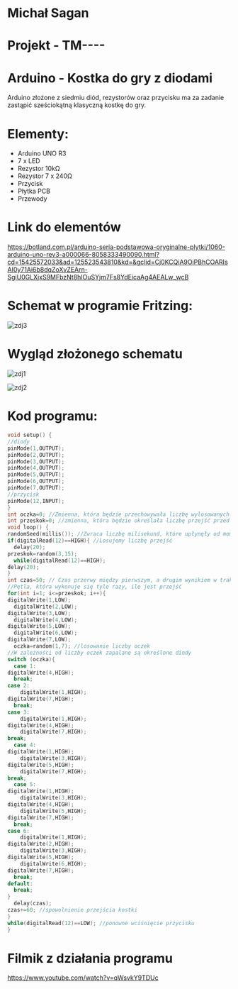 # Michał Sagan
 
# Projekt - TM----

# Arduino - Kostka do gry z diodami

Arduino złożone z siedmiu diód, rezystorów oraz przycisku ma za zadanie zastąpić sześciokątną klasyczną kostkę do gry.

# Elementy:

- Arduino UNO R3
- 7 x LED
- Rezystor 10kΩ
- Rezystor 7 x 240Ω
- Przycisk
- Płytka PCB
- Przewody

# Link do elementów

https://botland.com.pl/arduino-seria-podstawowa-oryginalne-plytki/1060-arduino-uno-rev3-a000066-8058333490090.html?cd=15425572033&ad=125523543810&kd=&gclid=Cj0KCQiA9OiPBhCOARIsAI0y71Ai6b8dqZoXvZEArn-SgiU0GLXjxS9MFbzNt8hIOuSYjm7Fs8YdEicaAg4AEALw_wcB


# Schemat w programie Fritzing:

![zdj3](https://user-images.githubusercontent.com/93212854/152233090-e4dbb77d-5185-44c4-b3ee-7e9abf1dd4c1.JPG)


# Wygląd złożonego schematu

![zdj1](https://user-images.githubusercontent.com/93212854/152232961-a00cccd2-e33c-44da-9316-0135bdcc130c.jpg)

![zdj2](https://user-images.githubusercontent.com/93212854/152233058-93f6bdf8-13e7-4f2f-a2d1-3a82044dd5af.jpg)


# Kod programu:

```cpp
void setup() {
//diody
pinMode(1,OUTPUT);
pinMode(2,OUTPUT);
pinMode(3,OUTPUT);
pinMode(4,OUTPUT);
pinMode(5,OUTPUT);
pinMode(6,OUTPUT);
pinMode(7,OUTPUT);
//przycisk
pinMode(12,INPUT);
}
int oczka=0; //Zmienna, która będzie przechowywała liczbę wylosowanych oczek
int przeskok=0; //zmienna, która będzie określała liczbę przejść przed pokazaniem właściwego wyniku
void loop() {
randomSeed(millis()); //Zwraca liczbę milisekund, które upłynęły od momentu rozpoczęcia wykonywania programu
if(digitalRead(12)==HIGH){ //Losujemy liczbę przejść 
  delay(20);
przeskok=random(3,15);
  while(digitalRead(12)==HIGH);
delay(20);
}
int czas=50; // Czas przerwy między pierwszym, a drugim wynikiem w trakcie losowania
//Pętla, która wykonuje się tyle razy, ile jest przejść
for(int i=1; i<=przeskok; i++){
digitalWrite(1,LOW);
  digitalWrite(2,LOW);
digitalWrite(3,LOW);
  digitalWrite(4,LOW);
digitalWrite(5,LOW);
  digitalWrite(6,LOW);
digitalWrite(7,LOW);
  oczka=random(1,7); //losowanie liczby oczek
//W zależności od liczby oczek zapalane są określone diody
switch (oczka){
  case 1:
digitalWrite(4,HIGH);
  break;
case 2:
    digitalWrite(1,HIGH);
digitalWrite(7,HIGH);
  break;
case 3:
    digitalWrite(1,HIGH);
digitalWrite(4,HIGH);
    digitalWrite(7,HIGH);
break;
  case 4:
digitalWrite(1,HIGH);
    digitalWrite(3,HIGH);
digitalWrite(5,HIGH);
    digitalWrite(7,HIGH);
break;
  case 5:
digitalWrite(1,HIGH);
    digitalWrite(3,HIGH);
digitalWrite(4,HIGH);
    digitalWrite(5,HIGH);
digitalWrite(7,HIGH);
  break;
case 6:
    digitalWrite(1,HIGH);
digitalWrite(2,HIGH);
    digitalWrite(3,HIGH);
digitalWrite(5,HIGH);
    digitalWrite(6,HIGH);
digitalWrite(7,HIGH);
  break;
default:
  break;
}
  delay(czas);
czas+=60; //spowolnienie przejścia kostki
}
while(digitalRead(12)==LOW); //ponowne wciśnięcie przycisku
}
```
# Filmik z działania programu 
https://www.youtube.com/watch?v=qWsvkY9TDUc
